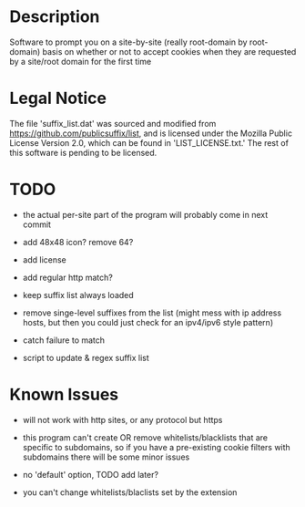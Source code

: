 # Description

Software to prompt you on a site-by-site (really root-domain by root-domain)
basis on whether or not to accept cookies when they are requested by a
site/root domain for the first time

# Legal Notice

The file 'suffix_list.dat' was sourced and modified from
https://github.com/publicsuffix/list, and is licensed under the Mozilla Public
License Version 2.0, which can be found in 'LIST_LICENSE.txt.' The rest of this
software is pending to be licensed.

# TODO

- the actual per-site part of the program will probably come in next commit

- add 48x48 icon? remove 64?

- add license

- add regular http match?

- keep suffix list always loaded

- remove singe-level suffixes from the list (might mess with ip address hosts,
  but then you could just check for an ipv4/ipv6 style pattern)

- catch failure to match

- script to update & regex suffix list

# Known Issues

- will not work with http sites, or any protocol but https

- this program can't create OR remove whitelists/blacklists that are specific
  to subdomains, so if you have a pre-existing cookie filters with subdomains
  there will be some minor issues

- no 'default' option, TODO add later?

- you can't change whitelists/blaclists set by the extension
